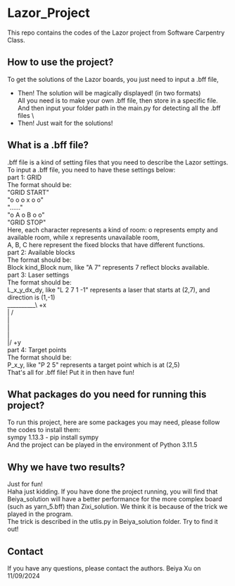 # Lazor_Project
This repo contains the codes of the Lazor project from Software Carpentry Class.

## How to use the project?
To get the solutions of the Lazor boards, you just need to input a .bff file,
- Then! The solution will be magically displayed! (in two formats)\
All you need is to make your own .bff file, then store in a specific file.\
And then input your folder path in the main.py for detecting all the .bff files \
- Then! Just wait for the solutions!

## What is a .bff file?
.bff file is a kind of setting files that you need to describe the Lazor settings.\
To input a .bff file, you need to have these settings below: \
part 1: GRID \
The format should be: \
"GRID START"\
"o o o x o o"\
"......" \
"o A o B o o"\
"GRID STOP"\
Here, each character represents a kind of room: o represents empty and available room, while x represents unavailable room, \
A, B, C here represent the fixed blocks that have different functions.\
part 2: Available blocks \
The format should be: \
Block kind_Block num, like "A 7" represents 7 reflect blocks available.\
part 3: Laser settings \
The format should be: \
L_x_y_dx_dy, like "L 2 7 1 -1" represents a laser that starts at (2,7), and direction is (1,-1)\
      __________\ +x \
      |         / \
      | \
      | \
      | \
     \|/ +y \
part 4: Target points \
The format should be: \
P_x_y, like "P 2 5" represents a target point which is at (2,5) \
That's all for .bff file! Put it in then have fun!
## What packages do you need for running this project?
To run this project, here are some packages you may need, please follow the codes to install them: \
sympy 1.13.3 - pip install sympy \
And the project can be played in the environment of Python 3.11.5
## Why we have two results?
Just for fun! \
Haha just kidding. If you have done the project running, you will find that Beiya_solution will have a better performance for the more complex board (such as yarn_5.bff) than Zixi_solution. We think it is because of the trick we played in the program. \
The trick is described in the utlis.py in Beiya_solution folder. Try to find it out!

## Contact
If you have any questions, please contact the authors.
Beiya Xu on 11/09/2024
     

